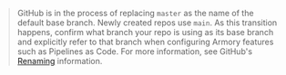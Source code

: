 > GitHub is in the process of replacing `master` as the name of the default base branch. Newly created repos use `main`. As this transition happens, confirm what branch your repo is using as its base branch and explicitly refer to that branch when configuring Armory features such as Pipelines as Code.
> For more information, see GitHub's [Renaming](https://github.com/github/renaming) information.
